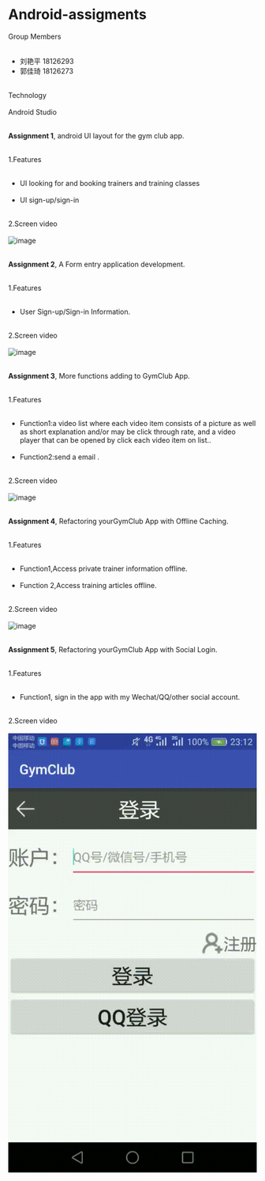 # Android-assigments


Group Members<br><br>
 * 刘艳平  18126293<br>
 * 郭佳琦  18126273<br><br>

Technology<br><br>
Android Studio<br><br>


**Assignment 1**, android UI layout for the gym club app.<br><br>

1.Features<br><br>
* UI looking for and booking trainers and training classes<br><br>
* UI sign-up/sign-in<br><br>

2.Screen video<br><br>
![image](https://github.com/yanpingliu716/Android-assigments/blob/master/screen%20video/assignment1.gif)<br><br>


**Assignment 2**, A Form entry application development.<br><br>

1.Features<br><br>
* User Sign-up/Sign-in Information.<br><br>

2.Screen video<br><br>
![image](https://github.com/yanpingliu716/Android-assigments/blob/master/screen%20video/assignment2.gif)<br><br>


**Assignment 3**, More functions adding to GymClub App.<br><br>

1.Features<br><br>
* Function1:a video list where each video item consists of a picture as well as short explanation and/or may be click through rate, and a video player that can be opened by click each video item on list..<br><br>
* Function2:send a email .<br><br>

2.Screen video<br><br>
![image](https://github.com/yanpingliu716/Android-assigments/blob/master/screen%20video/assignment3.gif)<br><br>


**Assignment 4**, Refactoring yourGymClub App with Offline Caching.<br><br>

1.Features<br><br>
* Function1,Access private trainer information offline.<br><br>
* Function 2,Access training articles offline.<br><br>

2.Screen video<br><br>
![image](https://github.com/yanpingliu716/Android-assigments/blob/master/screen%20video/assignment-4.gif)<br><br>


**Assignment 5**, Refactoring yourGymClub App with Social Login.<br><br>

1.Features<br><br>
* Function1,  sign in the app with my Wechat/QQ/other social account.<br><br>

2.Screen video<br><br>
![image](https://github.com/yanpingliu716/Android-assigments/blob/master/screen%20video/assignment5.gif)<br><br>





